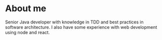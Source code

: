 # About me

Senior Java developer with knowledge in TDD and best practices in software architecture. I also have some experience with web development using node and react.
